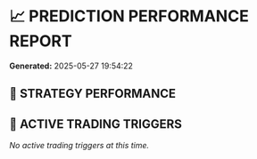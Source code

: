 # 📈 PREDICTION PERFORMANCE REPORT
**Generated:** 2025-05-27 19:54:22

## 🎯 STRATEGY PERFORMANCE

## 🚨 ACTIVE TRADING TRIGGERS

*No active trading triggers at this time.*

